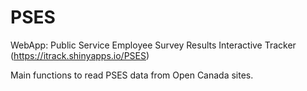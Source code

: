 # PSES
 WebApp:  Public Service Employee Survey Results Interactive Tracker (https://itrack.shinyapps.io/PSES)
 
 
 Main functions to read PSES data from Open Canada sites.
